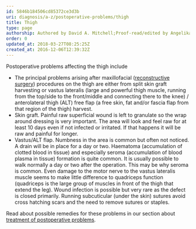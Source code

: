 ```yaml
---
id: 5846b184506cd85372ce3d3b
uri: diagnosis/a-z/postoperative-problems/thigh
title: Thigh
type: page
authorship: Authored by David A. Mitchell;Proof-read/edited by Angelika Sebald
order: 0
updated_at: 2018-03-27T08:25:25Z
created_at: 2016-12-06T12:39:32Z
---
```


<p>Postoperative problems affecting the thigh include</p>
<ul>
    <li>The principal problems arising after maxillofacial (<a href="/treatment/surgery/reconstruction">reconstructive surgery</a>)
        procedures on the thigh are either from split skin graft
        harvesting or vastus lateralis (large and powerful thigh
        muscle, running from the top/side to the front/middle
        and connecting there to the knee) / anterolateral thigh
        (ALT) free flap (a free skin, fat and/or fascia flap
        from that region of the thigh) harvest.</li>
    <li>Skin graft. Painful raw superficial wound is left to granulate
        so the wrap around dressing is very important. The area
        will look and feel raw for at least 10 days even if not
        infected or irritated. If that happens it will be raw
        and painful for longer.</li>
    <li>Vastus/ALT flap. Numbness in the area is common but often
        not noticed. A drain will be in place for a day or two.
        Haematoma (accumulation of clotted blood in tissue) and
        especially seroma (accumulation of blood plasma in tissue)
        formation is quite common. It is usually possible to
        walk normally a day or two after the operation. This
        may be why seroma is common. Even damage to the motor
        nerve to the vastus lateralis muscle seems to make little
        difference to quadriceps function (quadriceps is the
        large group of muscles in front of the thigh that extend
        the leg). Wound infection is possible but very rare as
        the defect is closed primarily. Running subcuticular
        (under the skin) sutures avoid cross hatching scars and
        the need to remove sutures or staples.</li>
</ul>
<aside>
    <p>Read about possible remedies for these problems in our section
        about <a href="/treatment/surgery/postoperative-problems">treatment of postoperative problems</a>.</p>
</aside>
